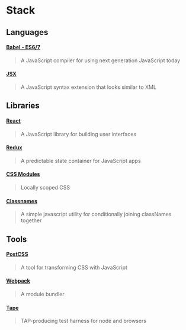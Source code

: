 # Stack

## Languages

#### [Babel - ES6/7](https://babeljs.io)
> A JavaScript compiler for using next generation JavaScript today

#### [JSX](https://facebook.github.io/react/docs/jsx-in-depth.html)
> A JavaScript syntax extension that looks similar to XML

## Libraries

#### [React](http://facebook.github.io/react/)
> A JavaScript library for building user interfaces

#### [Redux](http://redux.js.org)
> A predictable state container for JavaScript apps

#### [CSS Modules](https://github.com/css-modules/css-modules)
> Locally scoped CSS

#### [Classnames](https://github.com/JedWatson/classnames)
> A simple javascript utility for conditionally joining classNames together

## Tools

#### [PostCSS](http://postcss.org/)
> A tool for transforming CSS with JavaScript

#### [Webpack](https://webpack.github.io/)
> A module bundler

#### [Tape](https://github.com/substack/tape)
> TAP-producing test harness for node and browsers
